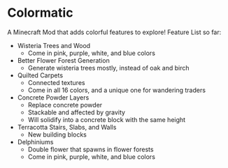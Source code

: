 # Colormatic
A Minecraft Mod that adds colorful features to explore! Feature List so far:
 - Wisteria Trees and Wood
   - Come in pink, purple, white, and blue colors
 - Better Flower Forest Generation
   - Generate wisteria trees mostly, instead of oak and birch
 - Quilted Carpets
   - Connected textures
   - Come in all 16 colors, and a unique one for wandering traders
 - Concrete Powder Layers
   - Replace concrete powder
   - Stackable and affected by gravity
   - Will solidify into a concrete block with the same height
 - Terracotta Stairs, Slabs, and Walls
   - New building blocks
 - Delphiniums
   - Double flower that spawns in flower forests
   - Come in pink, purple, white, and blue colors
